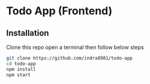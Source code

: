 # Todo App (Frontend)



## Installation
Clone this repo open a terminal then follow below steps


```bash
git clone https://github.com/indra8981/todo-app
cd todo-app
npm install
npm start
```
